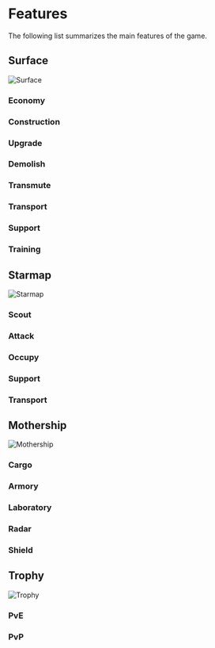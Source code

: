 # Features

The following list summarizes the main features of the game.

## Surface

![Surface](/img/surface.png)

### Economy

### Construction

### Upgrade

### Demolish

### Transmute

### Transport

### Support

### Training

## Starmap

![Starmap](/img/starmap.png)

### Scout

### Attack

### Occupy

### Support

### Transport

## Mothership

![Mothership](/img/mothership.png)

### Cargo

### Armory

### Laboratory

### Radar

### Shield

## Trophy

![Trophy](/img/trophy.png)

### PvE

### PvP
